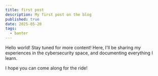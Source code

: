 ```yaml
---
title: first post
description: My first post on the blog
published: true
date: 2025-05-20
tags:
  - banter
---
```


Hello world! Stay tuned for more content! Here, I'll be sharing my experiences in the cybersecurity space, and documenting everything I learn.

I hope you can come along for the ride!

